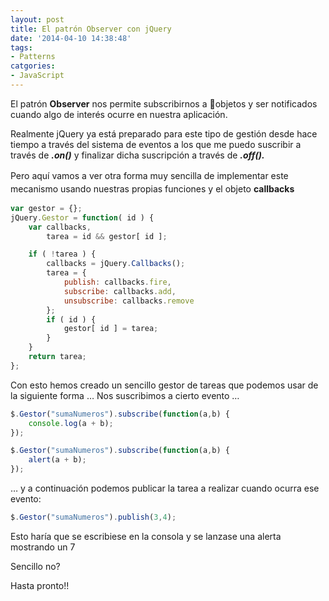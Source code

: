 ```yaml
---
layout: post
title: El patrón Observer con jQuery
date: '2014-04-10 14:38:48'
tags:
- Patterns
catgories:
- JavaScript
---
```



El patrón **Observer** nos permite subscribirnos a objetos y ser notificados cuando algo de interés ocurre en nuestra aplicación.

Realmente jQuery ya está preparado para este tipo de gestión desde hace tiempo a través del sistema de eventos a los que me puedo suscribir a través de ***.on()*** y finalizar dicha suscripción a través de ***.off().***

<span style="line-height: 1.5em;">Pero aquí vamos a ver otra forma muy sencilla de implementar este mecanismo usando nuestras propias funciones y el objeto **callbacks**</span>

```javascript
var gestor = {}; 
jQuery.Gestor = function( id ) { 
    var callbacks, 
        tarea = id && gestor[ id ];

    if ( !tarea ) { 
        callbacks = jQuery.Callbacks(); 
        tarea = { 
            publish: callbacks.fire, 
            subscribe: callbacks.add, 
            unsubscribe: callbacks.remove 
        }; 
        if ( id ) { 
            gestor[ id ] = tarea; 
        } 
    } 
    return tarea; 
};
```

Con esto hemos creado un sencillo gestor de tareas que podemos usar de la siguiente forma … Nos suscribimos a cierto evento …

```javascript
$.Gestor("sumaNumeros").subscribe(function(a,b) {    
    console.log(a + b); 
}); 

$.Gestor("sumaNumeros").subscribe(function(a,b) {
    alert(a + b); 
});
```
… y a continuación podemos publicar la tarea a realizar cuando ocurra ese evento:

```javascript
$.Gestor("sumaNumeros").publish(3,4);
```

Esto haría que se escribiese en la consola y se lanzase una alerta mostrando un 7

Sencillo no?

Hasta pronto!!
